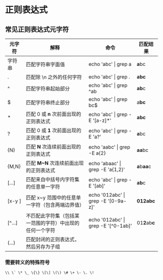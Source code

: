 # 正则表达式

##  常见正则表达式元字符

| 元字符 | 解释 | 命令 | 匹配结果 |
| --- | --- | --- | --- |
| 字符串 | 匹配字符串字面值 | echo 'abc' &#124;  grep a | **a**bc |
| . | 匹配除 \n 之外的任何字符 | echo 'abc' &#124;  grep . | **abc** |
| ^ | 匹配字符串起始部分 | echo 'abc' &#124;  grep ^ab | **ab**c |
| $ | 匹配字符串终止部分 | echo 'abc' &#124;  grep bc$ | a**bc** |
| * | 匹配 0 或 **n** 次前面出现的正则表达式 | echo 'abc'  &#124;  grep -E '[a-z]\*' | **abc** |
| ? | 匹配 0 或 **1** 次前面出现的正则表达式 | echo 'abc'  &#124;  grep -E 'a?' | **a**bc |
| {N} | 匹配 **N** 次连续前面出现的正则表达式 | echo 'aabc' &#124; grep -E a{2} | **aa**bc |
| {M,N} | 匹配 **M~N** 次连续前面出现的正则表达式 | echo 'abaac' &#124; grep -E 'a{1,2}' | **a**b**aa**c |
| [...] | 匹配来自中括号内字符集的任意单一字符 | echo 'abc' &#124; grep -E '[ab]' | **ab**c |
| [x-y ] | 匹配 x~y 范围中的任意单一字符（包含两端边界值） | echo '012abc' &#124; grep -E '[0-9a-z]' | **012abc** |
| [^...] | 不匹配此字符集（包括某一范围的字符）中出现的任何一个字符 | echo '012abc' &#124; grep -E '[^0-1ab]' | 01**2**ab**c** |
| (...) | 匹配封闭的正则表达式，然后另存为子组 | | |


### 需要转义的特殊符号

```
\\ \` \* \_ \{\} \[\] \(\) \# \+ \- \. \!
``` 


























